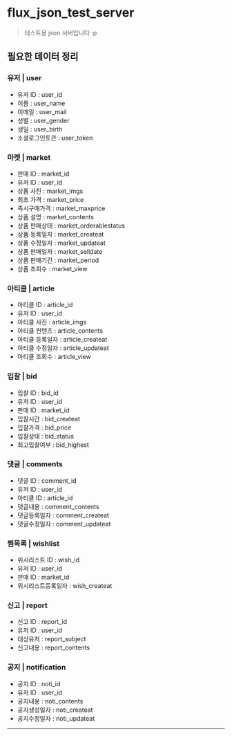 # flux_json_test_server

> 테스트용 json 서버입니다 :p

## 필요한 데이터 정리

### 유저 | user

- 유저 ID : user_id
- 이름 : user_name
- 이메일 : user_mail
- 성별 : user_gender
- 생일 : user_birth
- 소셜로그인토큰 : user_token

### 마켓 | market

- 판매 ID : market_id
- 유저 ID : user_id
- 상품 사진 : market_imgs
- 최초 가격 : market_price
- 즉시구매가격 : market_maxprice
- 상품 설명 : market_contents
- 상품 판매상태 : market_orderablestatus
- 상품 등록일자 : market_createat
- 상품 수정일자 : market_updateat
- 상품 판매일자 : market_selldate
- 상품 판매기간 : market_period
- 상품 조회수 : market_view

### 아티클 | article

- 아티클 ID : article_id
- 유저 ID : user_id
- 아티클 사진 : article_imgs
- 아티클 컨텐츠 : article_contents
- 아티클 등록일자 : article_createat
- 아티클 수정일자 : article_updateat
- 아티클 조회수 : article_view

### 입찰 | bid

- 입찰 ID : bid_id
- 유저 ID : user_id
- 판매 ID : market_id
- 입찰시간 : bid_createat
- 입찰가격 : bid_price
- 입찰상태 : bid_status
- 최고입찰여부 : bid_highest

### 댓글 | comments

- 댓글 ID : comment_id
- 유저 ID : user_id
- 아티클 ID : article_id
- 댓글내용 : comment_contents
- 댓글등록일자 : comment_createat
- 댓글수정일자 : comment_updateat

### 찜목록 | wishlist

- 위시리스트 ID : wish_id
- 유저 ID : user_id
- 판매 ID : market_id
- 위시리스트등록일자 : wish_createat

### 신고 | report

- 신고 ID : report_id
- 유저 ID : user_id
- 대상유저 : report_subject
- 신고내용 : report_contents

### 공지 | notification

- 공지 ID : noti_id
- 유저 ID : user_id
- 공지내용 : noti_contents
- 공지생성일자 : noti_createat
- 공지수정일자 : noti_updateat

---
